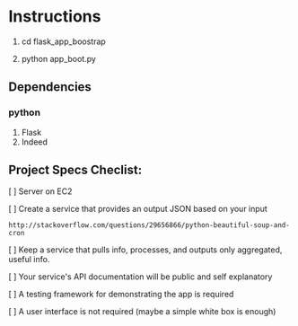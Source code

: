 # Instructions

1. cd flask_app_boostrap

2. python app_boot.py




## Dependencies

### python

1. Flask
2. Indeed

## Project Specs Checlist:

[ ] Server on EC2

[ ] Create a service that provides an output JSON based on your input

    http://stackoverflow.com/questions/29656866/python-beautiful-soup-and-cron

[ ] Keep a service that pulls info, processes, and outputs only aggregated, useful info.

[ ] Your service's API documentation will be public and self explanatory

[ ] A testing framework for demonstrating the app is required

[ ] A user interface is not required (maybe a simple white box is enough)
